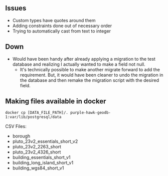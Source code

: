 ## Issues
- Custom types have quotes around them
- Adding constraints done out of necessary order
- Trying to automatically cast from text to integer

## Down
- Would have been handy after already applying a migration to the test database and realizing I actually wanted to make a field not null. 
    - It's technically possible to make another migrate forward to add the requirement. But, it would have been cleaner to undo the migration
    in the database and then remake the migration script with the desired field.

## Making files available in docker
```
docker cp [DATA_FILE_PATH]/. purple-hawk-geodb-1:var/lib/postgresql/data
```

CSV Files:
 - borough
 - pluto_23v2_essentials_short_v2
 - pluto_23v2_2263_short
 - pluto_23v2_4326_short
 - building_essentials_short_v1
 - building_long_island_short_v1
 - building_wgs84_short_v1
